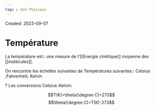 ```yaml
---
tags : mod Physique
---
```

Created: 2023-09-07

# Température

La température est:: une mesure de l'[[Energie cinétique]] moyenne des [[molécules]]. 
<!--SR:!2023-09-10,3,250-->

On rencontre les échelles suivantes de Températures suivantes:: Celsius ,Fahrenheit, Kelvin
<!--SR:!2023-09-10,3,270-->

?
Les conversions Celsius-Kelvin:

$$T(K)=\theta(\degree C)+273$$
$$\theta(\degree C)=T(K)-273$$ 